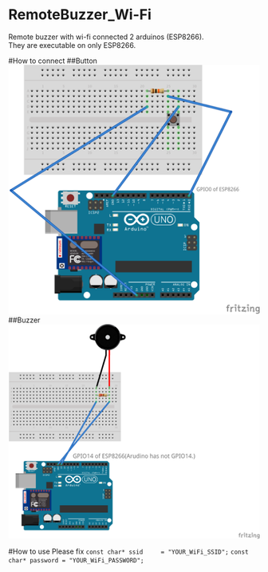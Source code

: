 # RemoteBuzzer_Wi-Fi
Remote buzzer with wi-fi connected 2 arduinos (ESP8266).  
They are executable on only ESP8266.  

#How to connect
##Button
![BuzzerButton](./WiFiBuzzerButton.png "サンプル")  
##Buzzer
![Buzzer](./BuzzerWifi.png "サンプル") 

#How to use
Please fix 
   `const char* ssid     = "YOUR_WiFi_SSID";`
   `const char* password = "YOUR_WiFi_PASSWORD";`
